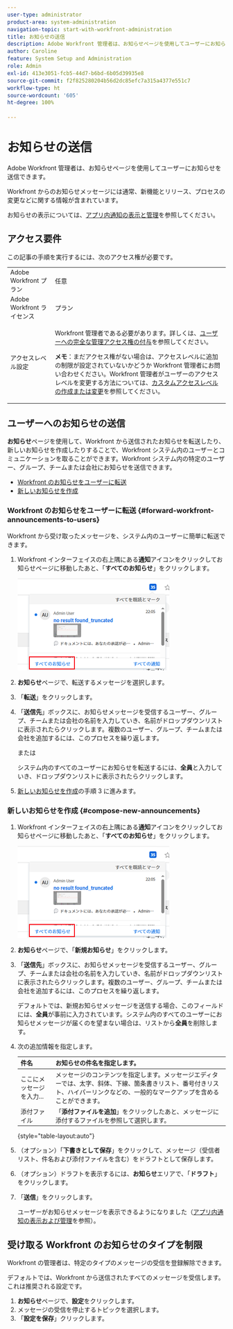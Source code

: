```yaml
---
user-type: administrator
product-area: system-administration
navigation-topic: start-with-workfront-administration
title: お知らせの送信
description: Adobe Workfront 管理者は、お知らせページを使用してユーザーにお知らせを送信できます。
author: Caroline
feature: System Setup and Administration
role: Admin
exl-id: 413e3051-fcb5-44d7-b6bd-6b05d39935e8
source-git-commit: f2f825280204b56d2dc85efc7a315a4377e551c7
workflow-type: ht
source-wordcount: '605'
ht-degree: 100%

---
```


# お知らせの送信

Adobe Workfront 管理者は、お知らせページを使用してユーザーにお知らせを送信できます。

Workfront からのお知らせメッセージには通常、新機能とリリース、プロセスの変更などに関する情報が含まれています。

お知らせの表示については、[アプリ内通知の表示と管理](../../workfront-basics/using-notifications/view-and-manage-in-app-notifications.md)を参照してください。

## アクセス要件

この記事の手順を実行するには、次のアクセス権が必要です。

<table style="table-layout:auto"> 
 <col> 
 <col> 
 <tbody> 
  <tr> 
   <td role="rowheader">Adobe Workfront プラン</td> 
   <td>任意</td> 
  </tr> 
  <tr> 
   <td role="rowheader">Adobe Workfront ライセンス</td> 
   <td>プラン</td> 
  </tr> 
  <tr> 
   <td role="rowheader">アクセスレベル設定</td> 
   <td> <p>Workfront 管理者である必要があります。詳しくは、<a href="../../administration-and-setup/add-users/configure-and-grant-access/grant-a-user-full-administrative-access.md" class="MCXref xref">ユーザーへの完全な管理アクセス権の付与</a>を参照してください。</p> <p><b>メモ</b>：まだアクセス権がない場合は、アクセスレベルに追加の制限が設定されていないかどうか Workfront 管理者にお問い合わせください。Workfront 管理者がユーザーのアクセスレベルを変更する方法については、<a href="../../administration-and-setup/add-users/configure-and-grant-access/create-modify-access-levels.md" class="MCXref xref">カスタムアクセスレベルの作成または変更</a>を参照してください。</p> </td> 
  </tr> 
 </tbody> 
</table>

## ユーザーへのお知らせの送信

**お知らせ**&#x200B;ページを使用して、Workfront から送信されたお知らせを転送したり、新しいお知らせを作成したりすることで、Workfront システム内のユーザーとコミュニケーションを取ることができます。Workfront システム内の特定のユーザー、グループ、チームまたは会社にお知らせを送信できます。

* [Workfront のお知らせをユーザーに転送](#forward-workfront-announcements-to-users)
* [新しいお知らせを作成](#compose-new-announcements)

### Workfront のお知らせをユーザーに転送 {#forward-workfront-announcements-to-users}

Workfront から受け取ったメッセージを、システム内のユーザーに簡単に転送できます。

1. Workfront インターフェイスの右上隅にある&#x200B;**通知**&#x200B;アイコンをクリックしてお知らせページに移動したあと、「**すべてのお知らせ**」をクリックします。

   ![](assets/announcement-access-350x212.png)

1. **お知らせ**&#x200B;ページで、転送するメッセージを選択します。
1. 「**転送**」をクリックします。
1. 「**送信先**」ボックスに、お知らせメッセージを受信するユーザー、グループ、チームまたは会社の名前を入力していき、名前がドロップダウンリストに表示されたらクリックします。複数のユーザー、グループ、チームまたは会社を追加するには、このプロセスを繰り返します。

   または

   システム内のすべてのユーザーにお知らせを転送するには、**全員**&#x200B;と入力していき、ドロップダウンリストに表示されたらクリックします。

1. [新しいお知らせを作成](#compose-new-announcements)の手順 3 に進みます。

### 新しいお知らせを作成 {#compose-new-announcements}

1. Workfront インターフェイスの右上隅にある&#x200B;**通知**&#x200B;アイコンをクリックしてお知らせページに移動したあと、「**すべてのお知らせ**」をクリックします。

   ![](assets/announcement-access-350x212.png)

1. **お知らせ**&#x200B;ページで、「**新規お知らせ**」をクリックします。

1. 「**送信先**」ボックスに、お知らせメッセージを受信するユーザー、グループ、チームまたは会社の名前を入力していき、名前がドロップダウンリストに表示されたらクリックします。複数のユーザー、グループ、チームまたは会社を追加するには、このプロセスを繰り返します。

   デフォルトでは、新規お知らせメッセージを送信する場合、このフィールドには、**全員**&#x200B;が事前に入力されています。システム内のすべてのユーザーにお知らせメッセージが届くのを望まない場合は、リストから&#x200B;**全員**&#x200B;を削除します。

1. 次の追加情報を指定します。

   | 件名 | お知らせの件名を指定します。 |
   |---|---|
   | ここにメッセージを入力... | メッセージのコンテンツを指定します。メッセージエディターでは、太字、斜体、下線、箇条書きリスト、番号付きリスト、ハイパーリンクなどの、一般的なマークアップを含めることができます。 |
   | 添付ファイル | 「**添付ファイルを追加**」をクリックしたあと、メッセージに添付するファイルを参照して選択します。 |

   {style="table-layout:auto"}

1. （オプション）「**下書きとして保存**」をクリックして、メッセージ（受信者リスト、件名および添付ファイルを含む）をドラフトとして保存します。

1. （オプション）ドラフトを表示するには、**お知らせ**&#x200B;エリアで、「**ドラフト**」をクリックします。

1. 「**送信**」をクリックします。

   ユーザーがお知らせメッセージを表示できるようになりました（[アプリ内通知の表示および管理](../../workfront-basics/using-notifications/view-and-manage-in-app-notifications.md)を参照）。

## 受け取る Workfront のお知らせのタイプを制限

Workfront の管理者は、特定のタイプのメッセージの受信を登録解除できます。

デフォルトでは、Workfront から送信されたすべてのメッセージを受信します。これは推奨される設定です。

1. **お知らせ**&#x200B;ページで、**設定**&#x200B;をクリックします。
1. メッセージの受信を停止するトピックを選択します。
1. 「**設定を保存**」クリックします。
